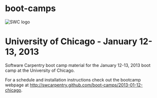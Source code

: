 boot-camps
==========
![SWC logo](http://software-carpentry.org/img/software-carpentry-banner.png)

# University of Chicago - January 12-13, 2013
Software Carpentry boot camp material
for the January 12-13, 2013 boot camp at the University of Chicago. 

For a schedule and installation instructions check out the bootcamp webpage at 
http://swcarpentry.github.com/boot-camps/2013-01-12-chicago.
